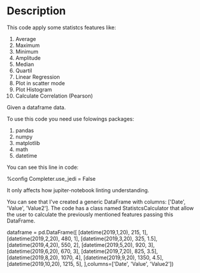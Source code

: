 # Description
This code apply some statistcs features like:

<ol>
    <li> Average</li>
    <li> Maximum</li>
    <li> Minimum</li>
    <li> Amplitude</li>
    <li> Median</li>
    <li> Quartil</li>
    <li> Linear Regression</li>
    <li> Plot in scatter mode</li>
    <li> Plot Histogram</li>
    <li> Calculate Correlation (Pearson)</li>
</ol>

Given a dataframe data.

To use this code you need use folowings packages:
<ol>
    <li> pandas</li>
    <li> numpy</li>
    <li> matplotlib</li>
    <li> math</li>
    <li> datetime</li>
</ol>

You can see this line in code:

%config Completer.use_jedi = False

It only affects how jupiter-notebook linting understanding.

You can see that I've created a generic DataFrame with columns: ['Date', 'Value', 'Value2']. The code has a class named StatistcsCalculator that allow the user to calculate the previously mentioned features passing this DataFrame. 

dataframe = pd.DataFrame([
    [datetime(2019,1,20), 215, 1],
    [datetime(2019,2,20), 480, 1],
    [datetime(2019,3,20), 325, 1.5],
    [datetime(2019,4,20), 550, 2],
    [datetime(2019,5,20), 920, 3],
    [datetime(2019,6,20), 670, 3],
    [datetime(2019,7,20), 825, 3.5],
    [datetime(2019,8,20), 1070, 4],
    [datetime(2019,9,20), 1350, 4.5],
    [datetime(2019,10,20), 1215, 5],
],columns=['Date', 'Value', 'Value2'])



